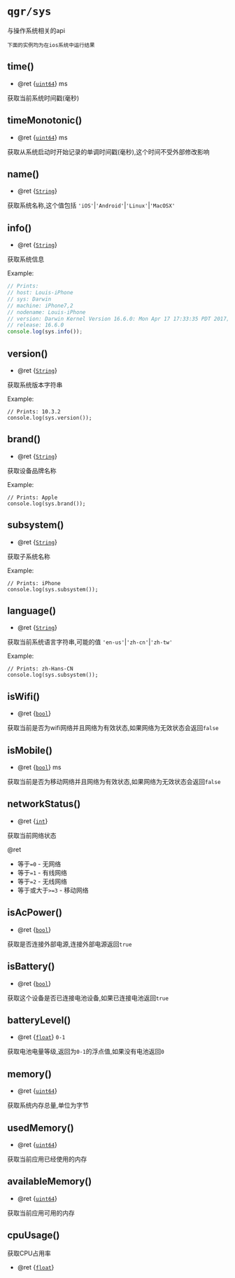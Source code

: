# `qgr/sys`

与操作系统相关的api

`下面的实例均为在ios系统中运行结果`

## time()
* @ret {[`uint64`]} ms

获取当前系统时间戳(毫秒)

## timeMonotonic()
* @ret {[`uint64`]} ms

获取从系统启动时开始记录的单调时间戳(毫秒),这个时间不受外部修改影响

## name()
* @ret {[`String`]}

获取系统名称,这个值包括 `'iOS'`|`'Android'`|`'Linux'`|`'MacOSX'`

## info()
* @ret {[`String`]}

获取系统信息

Example:

```js
// Prints:
// host: Louis-iPhone
// sys: Darwin
// machine: iPhone7,2
// nodename: Louis-iPhone
// version: Darwin Kernel Version 16.6.0: Mon Apr 17 17:33:35 PDT 2017; root:xnu-3789.60.24~24/RELEASE_ARM64_T7000
// release: 16.6.0
console.log(sys.info());
```

## version()
* @ret {[`String`]}

获取系统版本字符串

Example:

```
// Prints: 10.3.2
console.log(sys.version());
```

## brand()
* @ret {[`String`]}

获取设备品牌名称

Example:

```
// Prints: Apple
console.log(sys.brand());
```

## subsystem()
* @ret {[`String`]}

获取子系统名称

Example:

```
// Prints: iPhone
console.log(sys.subsystem());
```

## language()
* @ret {[`String`]}

获取当前系统语言字符串,可能的值 `'en-us'`|`'zh-cn'`|`'zh-tw'`

Example:

```
// Prints: zh-Hans-CN
console.log(sys.subsystem());
```

## isWifi()
* @ret {[`bool`]}

获取当前是否为wifi网络并且网络为有效状态,如果网络为无效状态会返回`false`

## isMobile()
* @ret {[`bool`]} ms

获取当前是否为移动网络并且网络为有效状态,如果网络为无效状态会返回`false`

## networkStatus()
* @ret {[`int`]}

获取当前网络状态

@ret

* 等于`=0` - 无网络
* 等于`=1` - 有线网络
* 等于`=2` - 无线网络
* 等于或大于`>=3` - 移动网络

## isAcPower()
* @ret {[`bool`]}

获取是否连接外部电源,连接外部电源返回`true`

## isBattery()
* @ret {[`bool`]}

获取这个设备是否已连接电池设备,如果已连接电池返回`true`

## batteryLevel()
* @ret {[`float`]} `0-1`

获取电池电量等级,返回为`0-1`的浮点值,如果没有电池返回`0`

## memory()
* @ret {[`uint64`]}

获取系统内存总量,单位为字节

## usedMemory()
* @ret {[`uint64`]}

获取当前应用已经使用的内存

## availableMemory()
* @ret {[`uint64`]}

获取当前应用可用的内存

## cpuUsage()

获取CPU占用率

* @ret {[`float`]}


[`String`]: https://developer.mozilla.org/en-US/docs/Web/JavaScript/Reference/Global_Objects/String

[`int`]: native_types.md#int
[`uint`]: native_types.md#uint
[`int16`]: native_types.md#int16
[`uint16`]: native_types.md#uint16
[`int64`]: native_types.md#int64
[`uint64`]: native_types.md#uint64
[`float`]: native_types.md#float
[`double`]: native_types.md#double
[`bool`]: native_types.md#bool

 